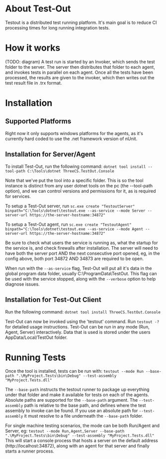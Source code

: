 # About Test-Out
Testout is a distributed test running platform.  It's main goal is to reduce CI processing times for long running integration tests.

# How it works
(TODO: diagram)
A test run is started by an Invoker, which sends the test folder to the server.  The server then distributes that folder to each agent, and invokes tests in parallel on each agent.  Once all the tests have been processed, the results are given to the invoker, which then writes out the test result file in .trx format.

# Installation

## Supported Platforms
Right now it only supports windows platforms for the agents, as it's currently hard coded to use the .net framework version of nUnit.

## Installation for Server/Agent
To install Test-Out, run the following command:
`dotnet tool install --tool-path C:\Tools\dotnet ThreeCS.TestOut.Console`

Note that we've put the tool into a specific folder.  This is so the tool instance is distinct from any user dotnet tools on the pc (the --tool-path option), and we can control versions and permissions for it, as is required for services.

To setup a Test-Out server, run
`sc.exe create "TestoutServer" binpath="C:\Tools\dotnet\testout.exe --as-service --mode Server --server-url https://the-server-hostname:34872"`

To setup a Test-Out agent, run
`sc.exe create "TestoutAgent" binpath="C:\Tools\dotnet\testout.exe --as-service --mode Agent --server-url https://the-server-hostname:34872"`

Be sure to check what users the service is running as, what the startup for the service is, and check firewalls after installation.  The server will need to have both the server port AND the next consecutive port opened, eg, in the config above, both port 34872 AND 34873 are required to be open.

When run with the `--as-service` flag, Test-Out will put all it's data in the global program data folder, usually C:\ProgramData\TestOut.  This flag can be used with the service stopped, along with the `--verbose` option to help diagnose issues.

## Installation for Test-Out Client
Run the following command:
`dotnet tool install ThreeCS.TestOut.Console`

Test-Out can now be invoked using the 'testout' command.  Run `testout -?` for detailed usage instructions.
Test-Out can be run in any mode (Run, Agent, Server) interactively.  Data that is used is stored under the users AppData/Local/TestOut folder.

# Running Tests
Once the tool is installed, tests can be run with:
`testout --mode Run --base-path ".\MyProject.Tests\bin\Debug" --test-assembly "MyProject.Tests.dll"`

The `--base-path` instructs the testout runner to package up everything under that folder and make it available for tests on each of the agents.  Absolute paths are supported for the `--base-path` argument.  The `--test-assembly` path is relative to the base path, and defines where the test assembly to invoke can be found.  If you use an absolute path for `--test-assembly` it must resolve to a file underneath the `--base-path` folder.

For single machine testing scenarios, the mode can be both Run/Agent and Server, eg:
`testout --mode Run,Agent,Server --base-path ".\MyProject.Tests\bin\Debug" --test-assembly "MyProject.Tests.dll"`
This will start a console process that hosts a server on the default address (http://localhost:34872), along with an agent for that server and finally starts a runner process.


